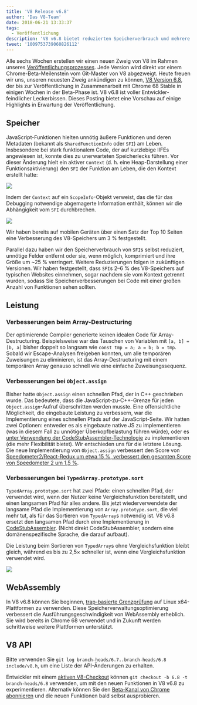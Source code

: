 ```yaml
---
title: 'V8 Release v6.8'
author: 'Das V8-Team'
date: 2018-06-21 13:33:37
tags:
  - Veröffentlichung
description: 'V8 v6.8 bietet reduzierten Speicherverbrauch und mehrere Leistungsverbesserungen.'
tweet: '1009753739060826112'
---
```

Alle sechs Wochen erstellen wir einen neuen Zweig von V8 im Rahmen unseres [Veröffentlichungsprozesses](/docs/release-process). Jede Version wird direkt vor einem Chrome-Beta-Meilenstein vom Git-Master von V8 abgezweigt. Heute freuen wir uns, unseren neuesten Zweig ankündigen zu können, [V8 Version 6.8](https://chromium.googlesource.com/v8/v8.git/+log/branch-heads/6.8), der bis zur Veröffentlichung in Zusammenarbeit mit Chrome 68 Stable in einigen Wochen in der Beta-Phase ist. V8 v6.8 ist voller Entwickler-feindlicher Leckerbissen. Dieses Posting bietet eine Vorschau auf einige Highlights in Erwartung der Veröffentlichung.

<!--truncate-->
## Speicher

JavaScript-Funktionen hielten unnötig äußere Funktionen und deren Metadaten (bekannt als `SharedFunctionInfo` oder `SFI`) am Leben. Insbesondere bei stark funktionalem Code, der auf kurzlebige IIFEs angewiesen ist, konnte dies zu unerwarteten Speicherlecks führen. Vor dieser Änderung hielt ein aktiver `Context` (d. h. eine Heap-Darstellung einer Funktionsaktivierung) den `SFI` der Funktion am Leben, die den Kontext erstellt hatte:

![](/_img/v8-release-68/context-jsfunction-before.svg)

Indem der `Context` auf ein `ScopeInfo`-Objekt verweist, das die für das Debugging notwendige abgemagerte Information enthält, können wir die Abhängigkeit vom `SFI` durchbrechen.

![](/_img/v8-release-68/context-jsfunction-after.svg)

Wir haben bereits auf mobilen Geräten über einen Satz der Top 10 Seiten eine Verbesserung des V8-Speichers um 3 % festgestellt.

Parallel dazu haben wir den Speicherverbrauch von `SFI`s selbst reduziert, unnötige Felder entfernt oder sie, wenn möglich, komprimiert und ihre Größe um ~25 % verringert. Weitere Reduzierungen folgen in zukünftigen Versionen. Wir haben festgestellt, dass `SFI`s 2–6 % des V8-Speichers auf typischen Websites einnehmen, sogar nachdem sie vom Kontext getrennt wurden, sodass Sie Speicherverbesserungen bei Code mit einer großen Anzahl von Funktionen sehen sollten.

## Leistung

### Verbesserungen beim Array-Destructuring

Der optimierende Compiler generierte keinen idealen Code für Array-Destructuring. Beispielsweise war das Tauschen von Variablen mit `[a, b] = [b, a]` bisher doppelt so langsam wie `const tmp = a; a = b; b = tmp`. Sobald wir Escape-Analysen freigeben konnten, um alle temporären Zuweisungen zu eliminieren, ist das Array-Destructuring mit einem temporären Array genauso schnell wie eine einfache Zuweisungssequenz.

### Verbesserungen bei `Object.assign`

Bisher hatte `Object.assign` einen schnellen Pfad, der in C++ geschrieben wurde. Das bedeutete, dass die JavaScript-zu-C++-Grenze für jeden `Object.assign`-Aufruf überschritten werden musste. Eine offensichtliche Möglichkeit, die eingebaute Leistung zu verbessern, war die Implementierung eines schnellen Pfads auf der JavaScript-Seite. Wir hatten zwei Optionen: entweder es als eingebaute native JS zu implementieren (was in diesem Fall zu unnötiger Überkopfbelastung führen würde), oder es [unter Verwendung der CodeStubAssembler-Technologie](/blog/csa) zu implementieren (die mehr Flexibilität bietet). Wir entschieden uns für die letztere Lösung. Die neue Implementierung von `Object.assign` verbessert den Score von [Speedometer2/React-Redux um etwa 15 %, verbessert den gesamten Score von Speedometer 2 um 1,5 %](https://chromeperf.appspot.com/report?sid=d9ea9a2ae7cd141263fde07ea90da835cf28f5c87f17b53ba801d4ac30979558&start_rev=550155&end_rev=552590).

### Verbesserungen bei `TypedArray.prototype.sort`

`TypedArray.prototype.sort` hat zwei Pfade: einen schnellen Pfad, der verwendet wird, wenn der Nutzer keine Vergleichsfunktion bereitstellt, und einen langsamen Pfad für alles andere. Bis jetzt wiederverwendete der langsame Pfad die Implementierung von `Array.prototype.sort`, die viel mehr tut, als für das Sortieren von `TypedArray`s notwendig ist. V8 v6.8 ersetzt den langsamen Pfad durch eine Implementierung in [CodeStubAssembler](/blog/csa). (Nicht direkt CodeStubAssembler, sondern eine domänenspezifische Sprache, die darauf aufbaut).

Die Leistung beim Sortieren von `TypedArray`s ohne Vergleichsfunktion bleibt gleich, während es bis zu 2,5× schneller ist, wenn eine Vergleichsfunktion verwendet wird.

![](/_img/v8-release-68/typedarray-sort.svg)

## WebAssembly

In V8 v6.8 können Sie beginnen, [trap-basierte Grenzprüfung](https://docs.google.com/document/d/17y4kxuHFrVxAiuCP_FFtFA2HP5sNPsCD10KEx17Hz6M/edit) auf Linux x64-Plattformen zu verwenden. Diese Speicherverwaltungsoptimierung verbessert die Ausführungsgeschwindigkeit von WebAssembly erheblich. Sie wird bereits in Chrome 68 verwendet und in Zukunft werden schrittweise weitere Plattformen unterstützt.

## V8 API

Bitte verwenden Sie `git log branch-heads/6.7..branch-heads/6.8 include/v8.h`, um eine Liste der API-Änderungen zu erhalten.

Entwickler mit einem [aktiven V8-Checkout](/docs/source-code#using-git) können `git checkout -b 6.8 -t branch-heads/6.8` verwenden, um mit den neuen Funktionen in V8 v6.8 zu experimentieren. Alternativ können Sie den [Beta-Kanal von Chrome abonnieren](https://www.google.com/chrome/browser/beta.html) und die neuen Funktionen bald selbst ausprobieren.
